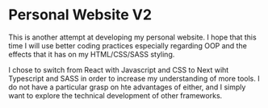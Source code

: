 # Personal Website V2 #
This is another attempt at developing my personal website. I hope that this time I will use better coding practices especially regarding OOP and the effects that it has on my HTML/CSS/SASS styling.

I chose to switch from React with Javascript and CSS to Next wiht Typescript and SASS in order to increase my understanding of more tools. I do not have a particular grasp on hte advantages of either, and I simply want to explore the technical development of other frameworks.
